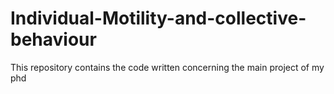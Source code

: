 # Individual-Motility-and-collective-behaviour
This repository contains the code written concerning the main project of my phd
